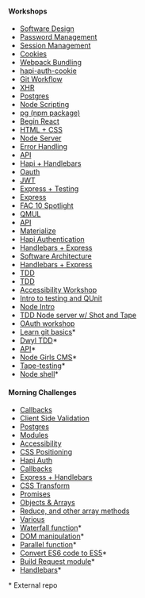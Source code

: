 #### Workshops

* [Software Design](https://github.com/foundersandcoders/ws-software-design-js)
* [Password Management](https://github.com/foundersandcoders/ws-password-management)
* [Session Management](https://github.com/foundersandcoders/ws-session-management)
* [Cookies](https://github.com/foundersandcoders/ws-cookies)
* [Webpack Bundling](https://github.com/foundersandcoders/ws-webpack-bundling)
* [hapi-auth-cookie](https://github.com/foundersandcoders/hapi-auth-cookie-ws)
* [Git Workflow](https://github.com/foundersandcoders/git-workflow-workshop-for-two)
* [XHR](https://github.com/foundersandcoders/xhr-workshop)
* [Postgres](https://github.com/foundersandcoders/postgres-workshop)
* [Node Scripting](https://github.com/foundersandcoders/Node-Shell-Workshop)
* [pg (npm package)](https://github.com/foundersandcoders/pg-workshop)
* [Begin React](https://github.com/foundersandcoders/begin_react_workshop)
* [HTML + CSS](https://github.com/foundersandcoders/workshop-html-css)
* [Node Server](https://github.com/foundersandcoders/Node-Intro-Workshop)
* [Error Handling](https://github.com/foundersandcoders/error-handling-workshop)
* [API](https://github.com/foundersandcoders/api-workshop)
* [Hapi + Handlebars](https://github.com/foundersandcoders/handlebars-hapi-intro-workshop)
* [Oauth](https://github.com/foundersandcoders/oauth-workshop)
* [JWT](https://github.com/foundersandcoders/jwt_workshop)
* [Express + Testing](https://github.com/foundersandcoders/express-and-testing-workshop)
* [Express](https://github.com/foundersandcoders/express-workshop)
* [FAC 10 Spotlight](https://github.com/foundersandcoders/spotlight-workshop)
* [QMUL](https://github.com/foundersandcoders/workshop-QMUL)
* [API](https://github.com/foundersandcoders/workshop-api)
* [Materialize](https://github.com/foundersandcoders/workshop-materialize-css)
* [Hapi Authentication](https://github.com/foundersandcoders/hapi-authentication-workshop)
* [Handlebars + Express](https://github.com/foundersandcoders/handlebars-express-intro-workshop)
* [Software Architecture](https://github.com/foundersandcoders/Workshop-Software-Architecture-Design)
* [Handlebars + Express](https://github.com/foundersandcoders/express-handlebars-workshop)
* [TDD](https://github.com/foundersandcoders/fizzbuzz)
* [TDD](https://github.com/foundersandcoders/romanizer)
* [Accessibility Workshop](https://github.com/foundersandcoders/web-accessibility)
* [Intro to testing and QUnit](https://github.com/foundersandcoders/learn-qunit)
* [Node Intro](https://github.com/foundersandcoders/Node-Intro-Workshop)
* [TDD Node server w/ Shot and Tape](https://github.com/foundersandcoders/tdd-node-server-with-shot-and-tape)
* [OAuth workshop](https://github.com/foundersandcoders/oauth)
* [Learn git basics](https://github.com/NataliaLKB/learn-git-basics)\*
* [Dwyl TDD](https://github.com/dwyl/learn-tdd)\*
* [API](https://github.com/emilyb7/workshop-APIs)\*
* [Node Girls CMS](https://github.com/node-girls/workshop-cms)\*
* [Tape-testing](https://github.com/matthewglover/tape-testing)\*
* [Node shell](https://github.com/msachi/Node-Shell-Workshop)\*

#### Morning Challenges

* [Callbacks](https://github.com/foundersandcoders/mc-do-this-then-do-that)
* [Client Side Validation](https://github.com/foundersandcoders/mc-client-side-validation)
* [Postgres](https://github.com/foundersandcoders/db-morning-challenge)
* [Modules](https://github.com/foundersandcoders/modules-challenge)
* [Accessibility](https://github.com/foundersandcoders/accessibility-challenge)
* [CSS Positioning](https://github.com/foundersandcoders/css-gallery-challenge)
* [Hapi Auth](https://github.com/foundersandcoders/hapi-auth-morning-challenge)
* [Callbacks](https://github.com/foundersandcoders/morning-challenge-traffic-lights)
* [Express + Handlebars](https://github.com/foundersandcoders/express-handlebars-challenge)
* [CSS Transform](https://github.com/foundersandcoders/morning-challenge-animated-app-drawer)
* [Promises](https://github.com/foundersandcoders/mc-promise-me-this)
* [Objects & Arrays](https://github.com/foundersandcoders/mc-objects-and-arrays)
* [Reduce, and other array methods](https://github.com/foundersandcoders/mc-array-methods-reduce)
* [Various](https://github.com/foundersandcoders/old-morning-challenges)
* [Waterfall function](https://github.com/RhodesPeter/waterfall-function-workshop)\*
* [DOM manipulation](https://github.com/mantagen/DOM-manipulation-Challenge)\*
* [Parallel function](https://github.com/emilyb7/parallel-challenge-github)\*
* [Convert ES6 code to ES5](https://github.com/stevehopkinson/es6-challenge)\*
* [Build Request module](https://github.com/RhodesPeter/request-module-workshop)\*
* [Handlebars](https://github.com/Jbarget/handlebars-morning-challenge)\*

\* External repo
